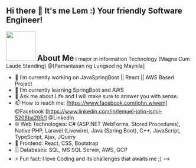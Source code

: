 ## Hi there 👋 It's me Lem :) Your friendly Software Engineer! 
<span>
    <img src="https://media1.tenor.com/m/UqWSWUK9UCIAAAAC/psyduck.gif" width="80" />
    <h2 style="display:inline;">About Me</h2>
</span>
I major in Information Technology (Magna Cum Laude Standing) @[Pamantasan ng Lungsod ng Maynila]

- 🔭 I’m currently working on JavaSpringBoot || React || AWS Based Project 
- 🌱 I’m currently learning SpringBoot and AWS 
- 💬 Ask me about Life and I will make sure to answer you with sense.
- 📫 How to reach me: [https://www.facebook.com/john.wiwem] @Facebook [https://www.linkedin.com/in/lemuel-john-ismil-5208ba295/] @LinkedIn
- 🌐 Web Technologies: C# (ASP.NET WebForms, Stored Procedures), Native PHP, Laravel (Livewire), Java (Spring Boot), C++, JavaScript, TypeScript, Ajax, JQuery
- 🎨 Frontend: React, CSS, Bootstrap
- 🗄️ Databases: SQL, MS SQL Server, AWS, GCP
- ⚡ Fun fact: I love Coding and its challenges that awaits me ;) 
-->
